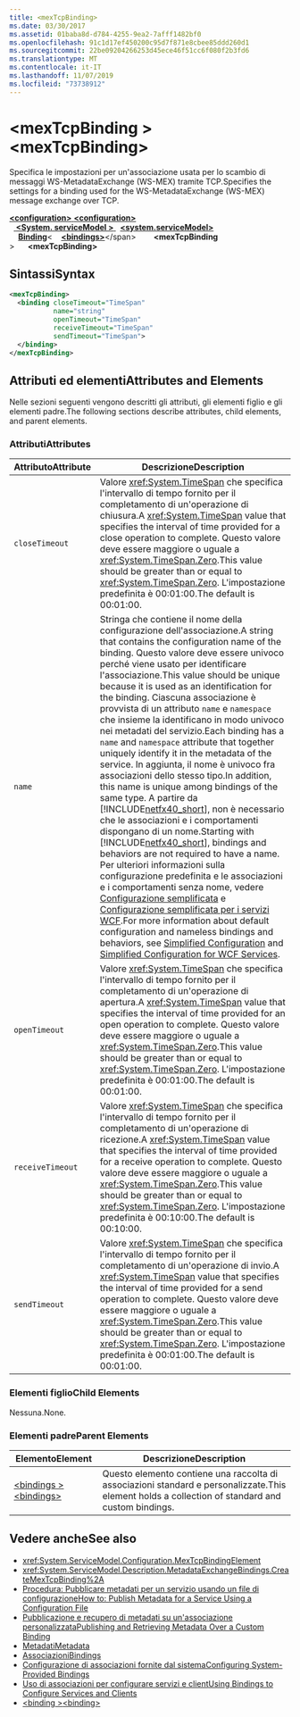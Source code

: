 ```yaml
---
title: <mexTcpBinding>
ms.date: 03/30/2017
ms.assetid: 01baba8d-d784-4255-9ea2-7afff1482bf0
ms.openlocfilehash: 91c1d17ef450200c95d7f871e8cbee85ddd260d1
ms.sourcegitcommit: 22be09204266253d45ece46f51cc6f080f2b3fd6
ms.translationtype: MT
ms.contentlocale: it-IT
ms.lasthandoff: 11/07/2019
ms.locfileid: "73738912"
---
```

# <a name="mextcpbinding"></a><span data-ttu-id="86acd-101">\<mexTcpBinding ></span><span class="sxs-lookup"><span data-stu-id="86acd-101">\<mexTcpBinding></span></span>
<span data-ttu-id="86acd-102">Specifica le impostazioni per un'associazione usata per lo scambio di messaggi WS-MetadataExchange (WS-MEX) tramite TCP.</span><span class="sxs-lookup"><span data-stu-id="86acd-102">Specifies the settings for a binding used for the WS-MetadataExchange (WS-MEX) message exchange over TCP.</span></span>  
  
<span data-ttu-id="86acd-103">[ **\<configuration>** ](../configuration-element.md)</span><span class="sxs-lookup"><span data-stu-id="86acd-103">[**\<configuration>**](../configuration-element.md)</span></span>\
<span data-ttu-id="86acd-104">&nbsp;&nbsp;[ **\<System. serviceModel >** ](system-servicemodel.md)</span><span class="sxs-lookup"><span data-stu-id="86acd-104">&nbsp;&nbsp;[**\<system.serviceModel>**](system-servicemodel.md)</span></span>\
<span data-ttu-id="86acd-105">&nbsp;&nbsp;&nbsp;&nbsp;[**Binding**](bindings.md)\<</span><span class="sxs-lookup"><span data-stu-id="86acd-105">&nbsp;&nbsp;&nbsp;&nbsp;[**\<bindings>**](bindings.md)\</span></span>
<span data-ttu-id="86acd-106">&nbsp;&nbsp;&nbsp;&nbsp;&nbsp;&nbsp; **\<mexTcpBinding** ></span><span class="sxs-lookup"><span data-stu-id="86acd-106">&nbsp;&nbsp;&nbsp;&nbsp;&nbsp;&nbsp;**\<mexTcpBinding>**</span></span>  
  
## <a name="syntax"></a><span data-ttu-id="86acd-107">Sintassi</span><span class="sxs-lookup"><span data-stu-id="86acd-107">Syntax</span></span>  
  
```xml  
<mexTcpBinding>
  <binding closeTimeout="TimeSpan"
           name="string"
           openTimeout="TimeSpan"
           receiveTimeout="TimeSpan"
           sendTimeout="TimeSpan">
  </binding>
</mexTcpBinding>
```  
  
## <a name="attributes-and-elements"></a><span data-ttu-id="86acd-108">Attributi ed elementi</span><span class="sxs-lookup"><span data-stu-id="86acd-108">Attributes and Elements</span></span>  
 <span data-ttu-id="86acd-109">Nelle sezioni seguenti vengono descritti gli attributi, gli elementi figlio e gli elementi padre.</span><span class="sxs-lookup"><span data-stu-id="86acd-109">The following sections describe attributes, child elements, and parent elements.</span></span>  
  
### <a name="attributes"></a><span data-ttu-id="86acd-110">Attributi</span><span class="sxs-lookup"><span data-stu-id="86acd-110">Attributes</span></span>  
  
|<span data-ttu-id="86acd-111">Attributo</span><span class="sxs-lookup"><span data-stu-id="86acd-111">Attribute</span></span>|<span data-ttu-id="86acd-112">Descrizione</span><span class="sxs-lookup"><span data-stu-id="86acd-112">Description</span></span>|  
|---------------|-----------------|  
|`closeTimeout`|<span data-ttu-id="86acd-113">Valore <xref:System.TimeSpan> che specifica l'intervallo di tempo fornito per il completamento di un'operazione di chiusura.</span><span class="sxs-lookup"><span data-stu-id="86acd-113">A <xref:System.TimeSpan> value that specifies the interval of time provided for a close operation to complete.</span></span> <span data-ttu-id="86acd-114">Questo valore deve essere maggiore o uguale a <xref:System.TimeSpan.Zero>.</span><span class="sxs-lookup"><span data-stu-id="86acd-114">This value should be greater than or equal to <xref:System.TimeSpan.Zero>.</span></span> <span data-ttu-id="86acd-115">L'impostazione predefinita è 00:01:00.</span><span class="sxs-lookup"><span data-stu-id="86acd-115">The default is 00:01:00.</span></span>|  
|`name`|<span data-ttu-id="86acd-116">Stringa che contiene il nome della configurazione dell'associazione.</span><span class="sxs-lookup"><span data-stu-id="86acd-116">A string that contains the configuration name of the binding.</span></span> <span data-ttu-id="86acd-117">Questo valore deve essere univoco perché viene usato per identificare l'associazione.</span><span class="sxs-lookup"><span data-stu-id="86acd-117">This value should be unique because it is used as an identification for the binding.</span></span> <span data-ttu-id="86acd-118">Ciascuna associazione è provvista di un attributo `name` e `namespace` che insieme la identificano in modo univoco nei metadati del servizio.</span><span class="sxs-lookup"><span data-stu-id="86acd-118">Each binding has a `name` and `namespace` attribute that together uniquely identify it in the metadata of the service.</span></span> <span data-ttu-id="86acd-119">In aggiunta, il nome è univoco fra associazioni dello stesso tipo.</span><span class="sxs-lookup"><span data-stu-id="86acd-119">In addition, this name is unique among bindings of the same type.</span></span> <span data-ttu-id="86acd-120">A partire da [!INCLUDE[netfx40_short](../../../../../includes/netfx40-short-md.md)], non è necessario che le associazioni e i comportamenti dispongano di un nome.</span><span class="sxs-lookup"><span data-stu-id="86acd-120">Starting with [!INCLUDE[netfx40_short](../../../../../includes/netfx40-short-md.md)], bindings and behaviors are not required to have a name.</span></span> <span data-ttu-id="86acd-121">Per ulteriori informazioni sulla configurazione predefinita e le associazioni e i comportamenti senza nome, vedere [Configurazione semplificata](../../../wcf/simplified-configuration.md) e [Configurazione semplificata per i servizi WCF](../../../wcf/samples/simplified-configuration-for-wcf-services.md).</span><span class="sxs-lookup"><span data-stu-id="86acd-121">For more information about default configuration and nameless bindings and behaviors, see [Simplified Configuration](../../../wcf/simplified-configuration.md) and [Simplified Configuration for WCF Services](../../../wcf/samples/simplified-configuration-for-wcf-services.md).</span></span>|  
|`openTimeout`|<span data-ttu-id="86acd-122">Valore <xref:System.TimeSpan> che specifica l'intervallo di tempo fornito per il completamento di un'operazione di apertura.</span><span class="sxs-lookup"><span data-stu-id="86acd-122">A <xref:System.TimeSpan> value that specifies the interval of time provided for an open operation to complete.</span></span> <span data-ttu-id="86acd-123">Questo valore deve essere maggiore o uguale a <xref:System.TimeSpan.Zero>.</span><span class="sxs-lookup"><span data-stu-id="86acd-123">This value should be greater than or equal to <xref:System.TimeSpan.Zero>.</span></span> <span data-ttu-id="86acd-124">L'impostazione predefinita è 00:01:00.</span><span class="sxs-lookup"><span data-stu-id="86acd-124">The default is 00:01:00.</span></span>|  
|`receiveTimeout`|<span data-ttu-id="86acd-125">Valore <xref:System.TimeSpan> che specifica l'intervallo di tempo fornito per il completamento di un'operazione di ricezione.</span><span class="sxs-lookup"><span data-stu-id="86acd-125">A <xref:System.TimeSpan> value that specifies the interval of time provided for a receive operation to complete.</span></span> <span data-ttu-id="86acd-126">Questo valore deve essere maggiore o uguale a <xref:System.TimeSpan.Zero>.</span><span class="sxs-lookup"><span data-stu-id="86acd-126">This value should be greater than or equal to <xref:System.TimeSpan.Zero>.</span></span> <span data-ttu-id="86acd-127">L'impostazione predefinita è 00:10:00.</span><span class="sxs-lookup"><span data-stu-id="86acd-127">The default is 00:10:00.</span></span>|  
|`sendTimeout`|<span data-ttu-id="86acd-128">Valore <xref:System.TimeSpan> che specifica l'intervallo di tempo fornito per il completamento di un'operazione di invio.</span><span class="sxs-lookup"><span data-stu-id="86acd-128">A <xref:System.TimeSpan> value that specifies the interval of time provided for a send operation to complete.</span></span> <span data-ttu-id="86acd-129">Questo valore deve essere maggiore o uguale a <xref:System.TimeSpan.Zero>.</span><span class="sxs-lookup"><span data-stu-id="86acd-129">This value should be greater than or equal to <xref:System.TimeSpan.Zero>.</span></span> <span data-ttu-id="86acd-130">L'impostazione predefinita è 00:01:00.</span><span class="sxs-lookup"><span data-stu-id="86acd-130">The default is 00:01:00.</span></span>|  
  
### <a name="child-elements"></a><span data-ttu-id="86acd-131">Elementi figlio</span><span class="sxs-lookup"><span data-stu-id="86acd-131">Child Elements</span></span>  
 <span data-ttu-id="86acd-132">Nessuna.</span><span class="sxs-lookup"><span data-stu-id="86acd-132">None.</span></span>  
  
### <a name="parent-elements"></a><span data-ttu-id="86acd-133">Elementi padre</span><span class="sxs-lookup"><span data-stu-id="86acd-133">Parent Elements</span></span>  
  
|<span data-ttu-id="86acd-134">Elemento</span><span class="sxs-lookup"><span data-stu-id="86acd-134">Element</span></span>|<span data-ttu-id="86acd-135">Descrizione</span><span class="sxs-lookup"><span data-stu-id="86acd-135">Description</span></span>|  
|-------------|-----------------|  
|[<span data-ttu-id="86acd-136">\<bindings ></span><span class="sxs-lookup"><span data-stu-id="86acd-136">\<bindings></span></span>](bindings.md)|<span data-ttu-id="86acd-137">Questo elemento contiene una raccolta di associazioni standard e personalizzate.</span><span class="sxs-lookup"><span data-stu-id="86acd-137">This element holds a collection of standard and custom bindings.</span></span>|  
  
## <a name="see-also"></a><span data-ttu-id="86acd-138">Vedere anche</span><span class="sxs-lookup"><span data-stu-id="86acd-138">See also</span></span>

- <xref:System.ServiceModel.Configuration.MexTcpBindingElement>
- <xref:System.ServiceModel.Description.MetadataExchangeBindings.CreateMexTcpBinding%2A>
- [<span data-ttu-id="86acd-139">Procedura: Pubblicare metadati per un servizio usando un file di configurazione</span><span class="sxs-lookup"><span data-stu-id="86acd-139">How to: Publish Metadata for a Service Using a Configuration File</span></span>](../../../wcf/feature-details/how-to-publish-metadata-for-a-service-using-a-configuration-file.md)
- [<span data-ttu-id="86acd-140">Pubblicazione e recupero di metadati su un'associazione personalizzata</span><span class="sxs-lookup"><span data-stu-id="86acd-140">Publishing and Retrieving Metadata Over a Custom Binding</span></span>](../../../wcf/extending/publishing-and-retrieving-metadata-over-a-custom-binding.md)
- [<span data-ttu-id="86acd-141">Metadati</span><span class="sxs-lookup"><span data-stu-id="86acd-141">Metadata</span></span>](../../../wcf/feature-details/metadata.md)
- [<span data-ttu-id="86acd-142">Associazioni</span><span class="sxs-lookup"><span data-stu-id="86acd-142">Bindings</span></span>](../../../wcf/bindings.md)
- [<span data-ttu-id="86acd-143">Configurazione di associazioni fornite dal sistema</span><span class="sxs-lookup"><span data-stu-id="86acd-143">Configuring System-Provided Bindings</span></span>](../../../wcf/feature-details/configuring-system-provided-bindings.md)
- [<span data-ttu-id="86acd-144">Uso di associazioni per configurare servizi e client</span><span class="sxs-lookup"><span data-stu-id="86acd-144">Using Bindings to Configure Services and Clients</span></span>](../../../wcf/using-bindings-to-configure-services-and-clients.md)
- [<span data-ttu-id="86acd-145">\<binding ></span><span class="sxs-lookup"><span data-stu-id="86acd-145">\<binding></span></span>](bindings.md)
